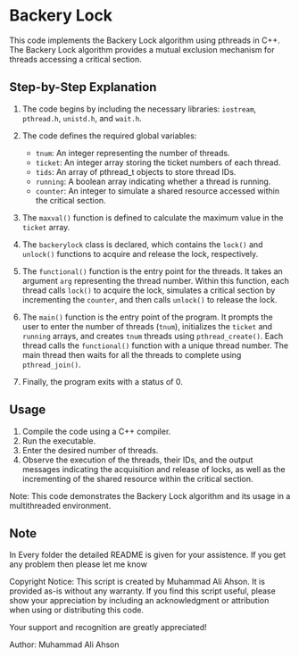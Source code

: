 # Backery Lock

This code implements the Backery Lock algorithm using pthreads in C++. The Backery Lock algorithm provides a mutual exclusion mechanism for threads accessing a critical section.

## Step-by-Step Explanation

1. The code begins by including the necessary libraries: `iostream`, `pthread.h`, `unistd.h`, and `wait.h`.

2. The code defines the required global variables:
   - `tnum`: An integer representing the number of threads.
   - `ticket`: An integer array storing the ticket numbers of each thread.
   - `tids`: An array of pthread_t objects to store thread IDs.
   - `running`: A boolean array indicating whether a thread is running.
   - `counter`: An integer to simulate a shared resource accessed within the critical section.

3. The `maxval()` function is defined to calculate the maximum value in the `ticket` array.

4. The `backerylock` class is declared, which contains the `lock()` and `unlock()` functions to acquire and release the lock, respectively.

5. The `functional()` function is the entry point for the threads. It takes an argument `arg` representing the thread number. Within this function, each thread calls `lock()` to acquire the lock, simulates a critical section by incrementing the `counter`, and then calls `unlock()` to release the lock.

6. The `main()` function is the entry point of the program. It prompts the user to enter the number of threads (`tnum`), initializes the `ticket` and `running` arrays, and creates `tnum` threads using `pthread_create()`. Each thread calls the `functional()` function with a unique thread number. The main thread then waits for all the threads to complete using `pthread_join()`.

7. Finally, the program exits with a status of 0.

## Usage
1. Compile the code using a C++ compiler.
2. Run the executable.
3. Enter the desired number of threads.
4. Observe the execution of the threads, their IDs, and the output messages indicating the acquisition and release of locks, as well as the incrementing of the shared resource within the critical section.

Note: This code demonstrates the Backery Lock algorithm and its usage in a multithreaded environment.























## Note
In Every folder the detailed README is given for your assistence. If you get any problem then please let me know

Copyright Notice:
This script is created by Muhammad Ali Ahson. It is provided as-is without any warranty. If you find this script useful, please show your appreciation by including an acknowledgment or attribution when using or distributing this code.

Your support and recognition are greatly appreciated!

Author: Muhammad Ali Ahson
